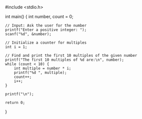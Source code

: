 #include <stdio.h>

int main() {
    int number, count = 0;

    // Input: Ask the user for the number
    printf("Enter a positive integer: ");
    scanf("%d", &number);

    // Initialize a counter for multiples
    int i = 1;

    // Find and print the first 10 multiples of the given number
    printf("The first 10 multiples of %d are:\n", number);
    while (count < 10) {
        int multiple = number * i;
        printf("%d ", multiple);
        count++;
        i++;
    }

    printf("\n");

    return 0;
}
